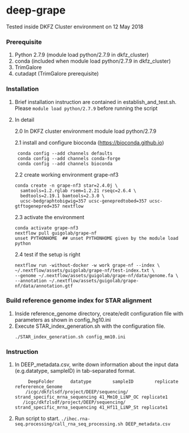 # deep-grape

Tested inside DKFZ Cluster environment on 12 May 2018
### Prerequisite
1. Python 2.7.9 (module load python/2.7.9 in dkfz_cluster)
2. conda (included when module load python/2.7.9 in dkfz_cluster)
3. TrimGalore
4. cutadapt (TrimGalore prerequisite)


### Installation
1. Brief installation instruction are contained in establish_and_test.sh. Please ```module load python/2.7.9``` before running the script
2. In detail 
   
   2.0 In DKFZ cluster environment
        module load python/2.7.9

   2.1 install and configure bioconda (https://bioconda.github.io)
   
        conda config --add channels defaults
        conda config --add channels conda-forge
        conda config --add channels bioconda

   2.2 create working environment grape-nf3
   
       conda create -n grape-nf3 star=2.4.0j \
         samtools=1.2.rglab rsem=1.2.21 rseqc=2.6.4 \
         bedtools=2.19.1 bamtools=2.3.0 \
         ucsc-bedgraphtobigwig=357 ucsc-genepredtobed=357 ucsc-gtftogenepred=357 nextflow

   2.3 activate the environment
   
       conda activate grape-nf3
       nextflow pull guigolab/grape-nf
       unset PYTHONHOME  ## unset PYTHONHOME given by the module load python

   2.4 test if the setup is right
   
       nextflow run -without-docker -w work grape-nf --index \
       ~/.nextflow/assets/guigolab/grape-nf/test-index.txt \
       --genome ~/.nextflow/assets/guigolab/grape-nf/data/genome.fa \
       --annotation ~/.nextflow/assets/guigolab/grape-nf/data/annotation.gtf

### Build reference genome index for STAR alignment
   1. Inside reference_genome directory, create/edit configuration file with parameters as shown in config_hg10.ini
   2. Execute STAR_index_generation.sh with the configuration file.
         ```
         ./STAR_index_generation.sh config_mm10.ini
         ```
   


### Instruction
1. In DEEP_metadata.csv, write down information about the input data (e.g.datatype, sampleID) in tab-separated format. 
   ```
        DeepFolder      datatype        sampleID        replicate       refererence_Genome
       /icgc/dkfzlsdf/project/DEEP/sequencing/ strand_specific_mrna_sequencing 41_Mm10_LiNP_OC replicate1
      /icgc/dkfzlsdf/project/DEEP/sequencing/ strand_specific_mrna_sequencing 41_Hf11_LiNP_St replicate1

   ```

2. Run script to start.
   ```./ihec.rna-seq.processing/call_rna_seq_processing.sh DEEP_metadata.csv``` 

